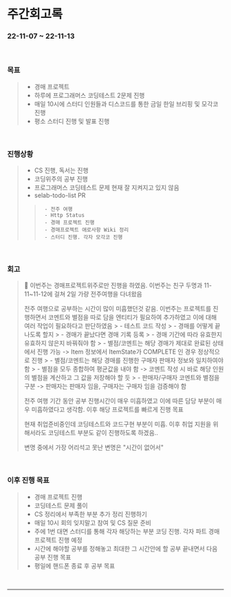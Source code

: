 # 주간회고록
### 22-11-07 ~ 22-11-13

<br>

### 목표
>- 경매 프로젝트
>- 하루에 프로그래머스 코딩테스트 2문제 진행
>- 매일 10시에 스터디 인원들과 디스코드를 통한 금일 한일 브리핑 및 모각코 진행
>- 평소 스터디 진행 및 발표 진행

<br>

### 진행상황
>- CS 진행, 독서는 진행
>- 코딩위주의 공부 진행
>- 프로그래머스 코딩테스트 문제 현재 잘 지켜지고 있지 않음
>- selab-todo-list PR
>>      - 전주 여행
>>      - Http Status
>>      - 경매 프로젝트 진행
>>      - 경매프로젝트 애로사항 Wiki 정리
>>      - 스터디 진행. 각자 모각코 진행

<br>

### 회고
> 🛐 이번주는 경매프로젝트위주로만 진행을 하였음. 이번주는 친구 두명과 11-11~11-12에 걸쳐 2일 가량 전주여행을 다녀왔음
>
> 전주 여행으로 공부하는 시간이 많이 미흡했던것 같음. 이번주는 프로젝트를 진행하면서 코멘트와 별점을 따로 담을 엔티티가 필요하여 추가하였고 이에 대해 여러 작업이 필요하다고 판단하였음
    > - 테스트 코드 작성
    > - 경매를 어떻게 끝나도록 할지
    > - 경매가 끝났다면 경매 기록 등록
    > - 경매 기간에 따라 유효한지 유효하지 않은지 바꿔줘야 함
    > - 별점/코멘트는 해당 경매가 제대로 완료된 상태에서 진행 가능 -> Item 정보에서 ItemState가 COMPLETE 인 경우 정상적으로 진행 
    > - 별점/코멘트는 해당 경매를 진행한 구매자 판매자 정보와 일치하여야 함
    > - 별점을 모두 종합하여 평균값을 내야 함 -> 코멘트 작성 시 바로 해당 인원의 별점을 계산하고 그 값을 저장해야 할 듯
    > - 판매자/구매자 코멘트와 별점을 구분 -> 판매자는 판매자 임을, 구매자는 구매자 임을 검증해야 함
>
> 전주 여행 기간 동안 공부 진행시간이 매우 미흡하였고 이에 따른 담당 부분이 매우 미흡하였다고 생각함. 이후 해당 프로젝트를 빠르게 진행 목표
>
> 현재 취업준비중인데 코딩테스트와 코드구현 부분이 미흡. 이후 취업 지원을 위해서라도 코딩테스트 부분도 같이 진행하도록 하겠음..
>
> 변명 중에서 가장 어리석고 못난 변명은 "시간이 없어서"

<br>

### 이후 진행 목표
>- 경매 프로젝트 진행
>- 코딩테스트 문제 풀이
>- CS 정리에서 부족한 부분 추가 정리 진행하기
>- 매일 10시 회의 잊지말고 참여 및 CS 질문 준비
>- 주에 1번 대면 스터디를 통해 각자 해당하는 부분 코딩 진행. 각자 파트 경매 프로젝트 진행 예정 
>- 시간에 해야할 공부를 정해놓고 최대한 그 시간안에 할 공부 끝내면서 다음 공부 진행 목표
>- 평일에 핸드폰 종료 후 공부 목표

<br/>

------------  